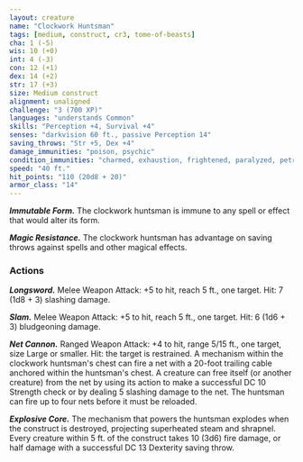 ```yaml
---
layout: creature
name: "Clockwork Huntsman"
tags: [medium, construct, cr3, tome-of-beasts]
cha: 1 (-5)
wis: 10 (+0)
int: 4 (-3)
con: 12 (+1)
dex: 14 (+2)
str: 17 (+3)
size: Medium construct
alignment: unaligned
challenge: "3 (700 XP)"
languages: "understands Common"
skills: "Perception +4, Survival +4"
senses: "darkvision 60 ft., passive Perception 14"
saving_throws: "Str +5, Dex +4"
damage_immunities: "poison, psychic"
condition_immunities: "charmed, exhaustion, frightened, paralyzed, petrified, poisoned"
speed: "40 ft."
hit_points: "110 (20d8 + 20)"
armor_class: "14"
---
```


***Immutable Form.*** The clockwork huntsman is immune to any spell or effect that would alter its form.

***Magic Resistance.*** The clockwork huntsman has advantage on saving throws against spells and other magical effects.

### Actions

***Longsword.*** Melee Weapon Attack: +5 to hit, reach 5 ft., one target. Hit: 7 (1d8 + 3) slashing damage.

***Slam.*** Melee Weapon Attack: +5 to hit, reach 5 ft., one target. Hit: 6 (1d6 + 3) bludgeoning damage.

***Net Cannon.*** Ranged Weapon Attack: +4 to hit, range 5/15 ft., one target, size Large or smaller. Hit: the target is restrained. A mechanism within the clockwork huntsman's chest can fire a net with a 20-foot trailing cable anchored within the huntsman's chest. A creature can free itself (or another creature) from the net by using its action to make a successful DC 10 Strength check or by dealing 5 slashing damage to the net. The huntsman can fire up to four nets before it must be reloaded.

***Explosive Core.*** The mechanism that powers the huntsman explodes when the construct is destroyed, projecting superheated steam and shrapnel. Every creature within 5 ft. of the construct takes 10 (3d6) fire damage, or half damage with a successful DC 13 Dexterity saving throw.

